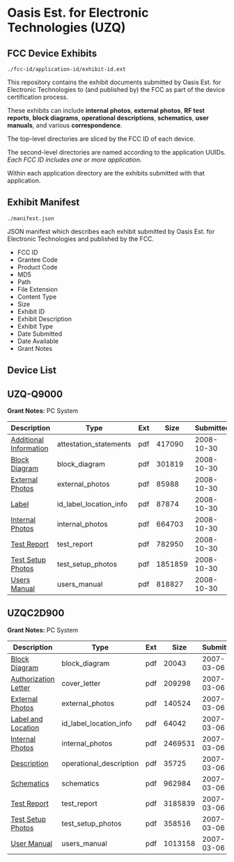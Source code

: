 # Oasis Est. for Electronic Technologies (UZQ)
## FCC Device Exhibits

```
./fcc-id/application-id/exhibit-id.ext
```

This repository contains the exhibit documents submitted by Oasis Est. for Electronic Technologies to (and published by) the FCC as part of the device certification process.

These exhibits can include **internal photos**, **external photos**, **RF test reports**, **block diagrams**, **operational descriptions**, **schematics**, **user manuals**, and various **correspondence**.

The top-level directories are sliced by the FCC ID of each device.

The second-level directories are named according to the application UUIDs. *Each FCC ID includes one or more application.*

Within each application directory are the exhibits submitted with that application. 

## Exhibit Manifest

```
./manifest.json
```

JSON manifest which describes each exhibit submitted by Oasis Est. for Electronic Technologies and published by the FCC.

- FCC ID
- Grantee Code
- Product Code
- MD5
- Path
- File Extension
- Content Type
- Size
- Exhibit ID
- Exhibit Description
- Exhibit Type
- Date Submitted
- Date Available
- Grant Notes

## Device List
## UZQ-Q9000
**Grant Notes:** PC System

| Description | Type | Ext | Size | Submitted | Available |
| ----------- | ---- | --- | ---- | --------- | --------- |
| [Additional Information](UZQ-Q9000/5b9500297869cc573e75f52b26269e68/1023390.pdf) | attestation_statements | pdf | 417090 | 2008-10-30 | 2008-11-01 |
| [Block Diagram](UZQ-Q9000/5b9500297869cc573e75f52b26269e68/1023391.pdf) | block_diagram | pdf | 301819 | 2008-10-30 | 2008-11-01 |
| [External Photos](UZQ-Q9000/5b9500297869cc573e75f52b26269e68/1023392.pdf) | external_photos | pdf | 85988 | 2008-10-30 | 2008-11-01 |
| [Label](UZQ-Q9000/5b9500297869cc573e75f52b26269e68/1023394.pdf) | id_label_location_info | pdf | 87874 | 2008-10-30 | 2008-11-01 |
| [Internal Photos](UZQ-Q9000/5b9500297869cc573e75f52b26269e68/1023393.pdf) | internal_photos | pdf | 664703 | 2008-10-30 | 2008-11-01 |
| [Test Report](UZQ-Q9000/5b9500297869cc573e75f52b26269e68/1023396.pdf) | test_report | pdf | 782950 | 2008-10-30 | 2008-11-01 |
| [Test Setup Photos](UZQ-Q9000/5b9500297869cc573e75f52b26269e68/1023397.pdf) | test_setup_photos | pdf | 1851859 | 2008-10-30 | 2008-11-01 |
| [Users Manual](UZQ-Q9000/5b9500297869cc573e75f52b26269e68/1023395.pdf) | users_manual | pdf | 818827 | 2008-10-30 | 2008-11-01 |
## UZQC2D900
**Grant Notes:** PC System

| Description | Type | Ext | Size | Submitted | Available |
| ----------- | ---- | --- | ---- | --------- | --------- |
| [Block Diagram](UZQC2D900/d1fdc1a56da2d422f16f30af7a71eac4/765322.pdf) | block_diagram | pdf | 20043 | 2007-03-06 | 2007-03-06 |
| [Authorization Letter](UZQC2D900/d1fdc1a56da2d422f16f30af7a71eac4/765321.pdf) | cover_letter | pdf | 209298 | 2007-03-06 | 2007-03-06 |
| [External Photos](UZQC2D900/d1fdc1a56da2d422f16f30af7a71eac4/765323.pdf) | external_photos | pdf | 140524 | 2007-03-06 | 2007-03-06 |
| [Label and Location](UZQC2D900/d1fdc1a56da2d422f16f30af7a71eac4/765325.pdf) | id_label_location_info | pdf | 64042 | 2007-03-06 | 2007-03-06 |
| [Internal Photos](UZQC2D900/d1fdc1a56da2d422f16f30af7a71eac4/765324.pdf) | internal_photos | pdf | 2469531 | 2007-03-06 | 2007-03-06 |
| [Description](UZQC2D900/d1fdc1a56da2d422f16f30af7a71eac4/765326.pdf) | operational_description | pdf | 35725 | 2007-03-06 | 2007-03-06 |
| [Schematics](UZQC2D900/d1fdc1a56da2d422f16f30af7a71eac4/765327.pdf) | schematics | pdf | 962984 | 2007-03-06 | 2007-03-06 |
| [Test Report](UZQC2D900/d1fdc1a56da2d422f16f30af7a71eac4/765328.pdf) | test_report | pdf | 3185839 | 2007-03-06 | 2007-03-06 |
| [Test Setup Photos](UZQC2D900/d1fdc1a56da2d422f16f30af7a71eac4/765329.pdf) | test_setup_photos | pdf | 358516 | 2007-03-06 | 2007-03-06 |
| [User Manual](UZQC2D900/d1fdc1a56da2d422f16f30af7a71eac4/765330.pdf) | users_manual | pdf | 1013158 | 2007-03-06 | 2007-03-06 |
